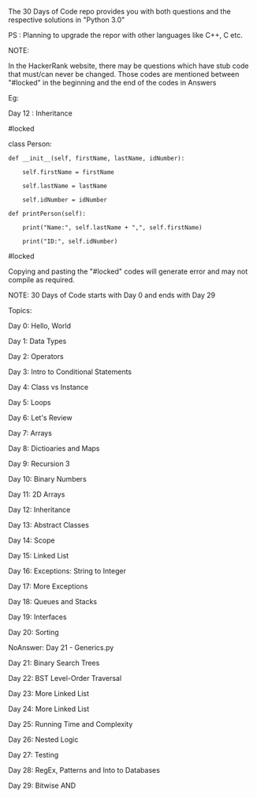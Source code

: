 The 30 Days of Code repo provides you with both questions and the respective solutions in "Python 3.0"

PS : Planning to upgrade the repor with other languages like C++, C etc.

NOTE:

In the HackerRank website, there may be questions which have stub code that must/can never be changed.
Those codes are mentioned between "#locked" in the beginning and the end of the codes in Answers

Eg:

Day 12 : Inheritance

#locked

class Person:

	def __init__(self, firstName, lastName, idNumber):
	
		self.firstName = firstName
		
		self.lastName = lastName
		
		self.idNumber = idNumber
		
	def printPerson(self):
	
		print("Name:", self.lastName + ",", self.firstName)
		
		print("ID:", self.idNumber)
		
#locked

Copying and pasting the "#locked" codes will generate error and may not compile as required.

NOTE:
30 Days of Code starts with Day 0 and ends with Day 29


Topics:

Day 0: Hello, World

Day 1: Data Types

Day 2: Operators

Day 3: Intro to Conditional Statements

Day 4: Class vs Instance

Day 5: Loops

Day 6: Let's Review

Day 7: Arrays

Day 8: Dictioaries and Maps

Day 9: Recursion 3

Day 10: Binary Numbers

Day 11: 2D Arrays

Day 12: Inheritance

Day 13: Abstract Classes

Day 14: Scope

Day 15: Linked List

Day 16: Exceptions: String to Integer

Day 17: More Exceptions

Day 18: Queues and Stacks

Day 19: Interfaces

Day 20: Sorting

NoAnswer: Day 21 - Generics.py

Day 21: Binary Search Trees

Day 22: BST Level-Order Traversal

Day 23: More Linked List

Day 24: More Linked List

Day 25: Running Time and Complexity

Day 26: Nested Logic

Day 27: Testing

Day 28: RegEx, Patterns and Into to Databases

Day 29: Bitwise AND

